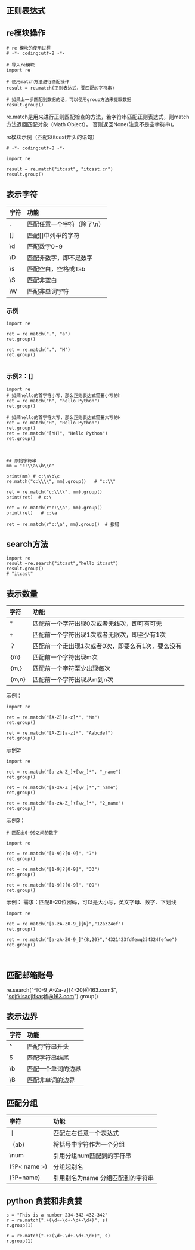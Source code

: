 ## 正则表达式

## re模块操作

```
# re 模块的使用过程
# -*- coding:utf-8 -*-

# 导入re模块
import re

# 使用match方法进行匹配操作
result = re.match(正则表达式，要匹配的字符串)

# 如果上一步匹配到数据的话，可以使用group方法来提取数据
result.group()

```
re.match是用来进行正则匹配检查的方法，若字符串匹配正则表达式，则match方法返回匹配对象（Math Object）。
否则返回None(注意不是空字符串)。

re模块示例（匹配以itcast开头的语句）

```
# -*- coding:utf-8 -*-

import re

result = re.match("itcast", "itcast.cn")
result.group()

```

## 表示字符

| 字符     |功能                     |
| :------ | :-------------           |
| .       | 匹配任意一个字符（除了\n） |
| []      | 匹配[]中列举的字符         |
|\d       | 匹配数字0-9               |
|\D       | 匹配非数字，即不是数字     |
| \s      | 匹配空白，空格或Tab        |
|\S       | 匹配非空白                |
|\W       | 匹配非单词字符            |

### 示例

```
import re

ret = re.match(".", "a")
ret.group()

ret = re.match(".", "M")
ret.group()


```
### 示例2：[]

```
import re
# 如果hello的首字符小写，那么正则表达式需要小写的h
ret = re.match("h", "hello Python")
ret.group()

# 如果hello的首字符大写，那么正则表达式需要大写的H
ret = re.match("H", "Hello Python")
ret.group()
ret = re.match("[hH]", "Hello Python")
ret.group()



```
```
## 原始字符串
mm = "c:\\a\\b\\c"

print(mm) # c:\a\b\c
re.match("c:\\\\", mm).group()   # "c:\\"

ret = re.match("c:\\\\", mm).group()
print(ret)  # c:\

ret = re.match(r"c:\\a", mm).group()
print(ret)   # c:\a

ret = re.match(r"c:\a", mm).group()  # 报错
```
## search方法
```
import re
result =re.search("itcast","hello itcast")
result.group()
# "itcast"

```

## 表示数量
| 字符 | 功能     |
| :------------- | :------------- |
|   *      | 匹配前一个字符出现0次或者无线次，即可有可无     |
|  +     | 匹配前一个字符出现1次或者无限次，即至少有1次   |
|   ？    |  匹配前一个走出现1次或者0次，即要么有1次，要么没有  |
|  ｛m｝     |  匹配前一个字符出现m次  |
|   ｛m,｝    | 匹配前一个字符至少出现每次   |
|    ｛m,n｝   |  匹配前一个字符出现从m到n次  |


示例：
```
import re

ret = re.match("[A-Z][a-z]*", "Mm")
ret.group()

ret = re.match("[A-Z][a-z]*", "Aabcdef")
ret.group()

```
 示例2:
 ```
 import re

 ret = re.match("[a-zA-Z_]+[\w_]*", "_name")
 ret.group()

 ret = re.match("[a-zA-Z_]+[\w_]*","_name")
 ret,group()

 ret = re.match("[a-zA-Z_]+[\w_]*", "2_name")
 ret.group()

 ```
示例3：
```
# 匹配出0-99之间的数字

import re

ret = re.match("[1-9]?[0-9]", "7")
ret.group()

ret = re.match("[1-9]?[0-9]", "33")
ret.group()

ret = re.match("[1-9]?[0-9]", "09")
ret.group()

```

示例：
需求：匹配8-20位密码，可以是大小写，英文字母、数字、下划线

```
import re

ret = re.match("[a-zA-Z0-9_]{6}","12a324ef")
ret.group()

ret = re.match("[a-zA-Z0-9_]"{8,20}","4321423fdfewq234324fefwe")
ret.group()



```


## 匹配邮箱账号
re.search("^[0-9_A-Za-z]{4-20}@163\.com$", "sdjfklsadjlfkasjfl@163.com").group()

## 表示边界

| 字符 | 功能     |
| :------------- | :------------- |
| ^       | 匹配字符串开头       |
|$|匹配字符串结尾|
|\b|匹配一个单词的边界|
|\B|匹配非单词的边界|

## 匹配分组

| 字符 | 功能     |
| :------------- | :------------- |
|    丨   | 匹配左右任意一个表达式      |
|（ab)|将括号中字符作为一个分组|
|\num|引用分组num匹配到的字符串|
|(?P< name >)|分组起别名|
|(?P=name)|引用别名为name 分组匹配到的字符串|


## python 贪婪和非贪婪
```
s = "This is a number 234-342-432-342"
r = re.match(".+(\d+-\d+-\d+-\d+)", s)
r.group(1)

r = re.match(".+?(\d+-\d+-\d+-\d+)", s)
r.group(1)
